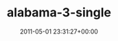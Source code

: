 ---
title:		"alabama-3-single"
type:		"upload"
description:		"TBC"
date:		"2011-05-01 23:31:27+00:00"
album:		"music"
filename:		"alabama-3-single.md"
series:		""
cl_public_id:		"music/alabama-3-single"
cl_version:		1497004847
format:		"tiff"
bytes:		4520392
width:		2560
height:		1440
exposure_mode:		"Manual"
program:		"Manual"
aperture:		"5.0"
focal_length:		"82.0 mm"
iso:		"4000"
shutter_speed:		"1/100"
metering:		"Multi-segment"
flash:		"On, Return detected"
white_balance:		"Custom"
colour_temp:		"7250"
has_crop:		"false"
orientation:		"Horizontal (normal)"
camera_model:		"NIKON D7000"
lens_info:		"18-200mm f/3.5-5.6"
artist:		"No artist info"
x_resolution:		"300"
y_resolution:		"300"
---